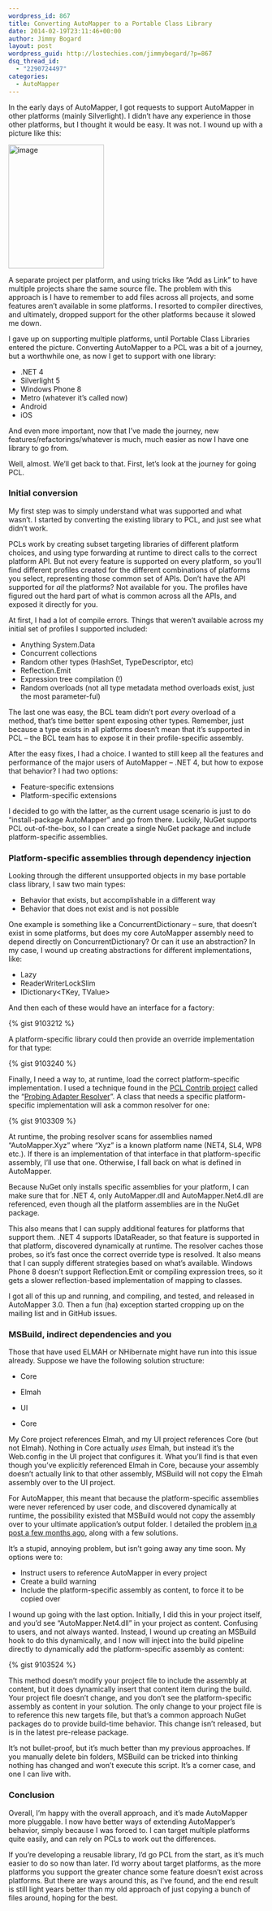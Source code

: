 ```yaml
---
wordpress_id: 867
title: Converting AutoMapper to a Portable Class Library
date: 2014-02-19T23:11:46+00:00
author: Jimmy Bogard
layout: post
wordpress_guid: http://lostechies.com/jimmybogard/?p=867
dsq_thread_id:
  - "2290724497"
categories:
  - AutoMapper
---
```

In the early days of AutoMapper, I got requests to support AutoMapper in other platforms (mainly Silverlight). I didn’t have any experience in those other platforms, but I thought it would be easy. It was not. I wound up with a picture like this:

[<img style="border-top: 0px;border-right: 0px;border-bottom: 0px;padding-top: 0px;padding-left: 0px;border-left: 0px;padding-right: 0px" border="0" alt="image" src="http://lostechies.com/jimmybogard/files/2014/02/image_thumb4.png" width="188" height="244" />](http://lostechies.com/jimmybogard/files/2014/02/image4.png)

A separate project per platform, and using tricks like “Add as Link” to have multiple projects share the same source file. The problem with this approach is I have to remember to add files across all projects, and some features aren’t available in some platforms. I resorted to compiler directives, and ultimately, dropped support for the other platforms because it slowed me down.

I gave up on supporting multiple platforms, until Portable Class Libraries entered the picture. Converting AutoMapper to a PCL was a bit of a journey, but a worthwhile one, as now I get to support with one library:

  * .NET 4
  * Silverlight 5
  * Windows Phone 8
  * Metro (whatever it’s called now)
  * Android
  * iOS

And even more important, now that I’ve made the journey, new features/refactorings/whatever is much, much easier as now I have one library to go from.

Well, almost. We’ll get back to that. First, let’s look at the journey for going PCL.

### Initial conversion

My first step was to simply understand what was supported and what wasn’t. I started by converting the existing library to PCL, and just see what didn’t work.

PCLs work by creating subset targeting libraries of different platform choices, and using type forwarding at runtime to direct calls to the correct platform API. But not every feature is supported on every platform, so you’ll find different profiles created for the different combinations of platforms you select, representing those common set of APIs. Don’t have the API supported for _all_ the platforms? Not available for you. The profiles have figured out the hard part of what is common across all the APIs, and exposed it directly for you.

At first, I had a lot of compile errors. Things that weren’t available across my initial set of profiles I supported included:

  * Anything System.Data
  * Concurrent collections
  * Random other types (HashSet, TypeDescriptor, etc)
  * Reflection.Emit
  * Expression tree compilation (!)
  * Random overloads (not all type metadata method overloads exist, just the most parameter-ful)

The last one was easy, the BCL team didn’t port _every_ overload of a method, that’s time better spent exposing other types. Remember, just because a type exists in all platforms doesn’t mean that it’s supported in PCL – the BCL team has to expose it in their profile-specific assembly.

After the easy fixes, I had a choice. I wanted to still keep all the features and performance of the major users of AutoMapper – .NET 4, but how to expose that behavior? I had two options:

  * Feature-specific extensions
  * Platform-specific extensions

I decided to go with the latter, as the current usage scenario is just to do “install-package AutoMapper” and go from there. Luckily, NuGet supports PCL out-of-the-box, so I can create a single NuGet package and include platform-specific assemblies.

### 

### Platform-specific assemblies through dependency injection

Looking through the different unsupported objects in my base portable class library, I saw two main types:

  * Behavior that exists, but accomplishable in a different way
  * Behavior that does not exist and is not possible

One example is something like a ConcurrentDictionary – sure, that doesn’t exist in some platforms, but does my core AutoMapper assembly need to depend directly on ConcurrentDictionary? Or can it use an abstraction? In my case, I wound up creating abstractions for different implementations, like:

  * Lazy<T>
  * ReaderWriterLockSlim
  * IDictionary<TKey, TValue>

And then each of these would have an interface for a factory:

{% gist 9103212 %}

A platform-specific library could then provide an override implementation for that type:

{% gist 9103240 %}

Finally, I need a way to, at runtime, load the correct platform-specific implementation. I used a technique found in the [PCL Contrib project](http://pclcontrib.codeplex.com/) called the “[Probing Adapter Resolver](http://pclcontrib.codeplex.com/SourceControl/latest#Source/Portable.Runtime/Adaptation/ProbingAdapterResolver.cs)”. A class that needs a specific platform-specific implementation will ask a common resolver for one:

{% gist 9103309 %}

At runtime, the probing resolver scans for assemblies named “AutoMapper.Xyz” where “Xyz” is a known platform name (NET4, SL4, WP8 etc.). If there is an implementation of that interface in that platform-specific assembly, I’ll use that one. Otherwise, I fall back on what is defined in AutoMapper.

Because NuGet only installs specific assemblies for your platform, I can make sure that for .NET 4, only AutoMapper.dll and AutoMapper.Net4.dll are referenced, even though all the platform assemblies are in the NuGet package.

This also means that I can supply additional features for platforms that support them. .NET 4 supports IDataReader, so that feature is supported in that platform, discovered dynamically at runtime. The resolver caches those probes, so it’s fast once the correct override type is resolved. It also means that I can supply different strategies based on what’s available. Windows Phone 8 doesn’t support Reflection.Emit or compiling expression trees, so it gets a slower reflection-based implementation of mapping to classes.

I got all of this up and running, and compiling, and tested, and released in AutoMapper 3.0. Then a fun (ha) exception started cropping up on the mailing list and in GitHub issues.

### MSBuild, indirect dependencies and you

Those that have used ELMAH or NHibernate might have run into this issue already. Suppose we have the following solution structure:

  * Core
  * Elmah

  * UI
  * Core

My Core project references Elmah, and my UI project references Core (but not Elmah). Nothing in Core actually _uses_ Elmah, but instead it’s the Web.config in the UI project that configures it. What you’ll find is that even though you’ve explicitly referenced Elmah in Core, because your assembly doesn’t actually link to that other assembly, MSBuild will not copy the Elmah assembly over to the UI project.

For AutoMapper, this meant that because the platform-specific assemblies were never referenced by user code, and discovered dynamically at runtime, the possibility existed that MSBuild would not copy the assembly over to your ultimate application’s output folder. I detailed the problem [in a post a few months ago](http://lostechies.com/jimmybogard/2013/09/04/automapper-3-0-portable-class-libraries-and-platformnotsupportedexception/), along with a few solutions.

It’s a stupid, annoying problem, but isn’t going away any time soon. My options were to:

  * Instruct users to reference AutoMapper in every project
  * Create a build warning
  * Include the platform-specific assembly as content, to force it to be copied over

I wound up going with the last option. Initially, I did this in your project itself, and you’d see “AutoMapper.Net4.dll” in your project as content. Confusing to users, and not always wanted. Instead, I wound up creating an MSBuild hook to do this dynamically, and I now will inject into the build pipeline directly to dynamically add the platform-specific assembly as content:

{% gist 9103524 %}

This method doesn’t modify your project file to include the assembly at content, but it does dynamically insert that content item during the build. Your project file doesn’t change, and you don’t see the platform-specific assembly as content in your solution. The only change to your project file is to reference this new targets file, but that’s a common approach NuGet packages do to provide build-time behavior. This change isn’t released, but is in the latest pre-release package.

It’s not bullet-proof, but it’s much better than my previous approaches. If you manually delete bin folders, MSBuild can be tricked into thinking nothing has changed and won’t execute this script. It’s a corner case, and one I can live with.

### 

### Conclusion

Overall, I’m happy with the overall approach, and it’s made AutoMapper more pluggable. I now have better ways of extending AutoMapper’s behavior, simply because I was forced to. I can target multiple platforms quite easily, and can rely on PCLs to work out the differences.

If you’re developing a reusable library, I’d go PCL from the start, as it’s much easier to do so now than later. I’d worry about target platforms, as the more platforms you support the greater chance some feature doesn’t exist across platforms. But there are ways around this, as I’ve found, and the end result is still light years better than my old approach of just copying a bunch of files around, hoping for the best.